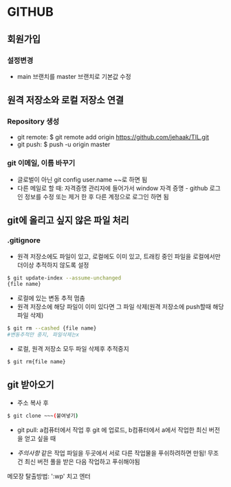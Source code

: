 # GITHUB

##  회원가입

### 설정변경

* main 브랜치를 master 브랜치로 기본값 수정

## 원격 저장소와 로컬 저장소 연결

### Repository 생성

* git remote: $ git remote add origin https://github.com/jehaak/TIL.git
* git push: $ push -u origin master



### git 이메일, 이름 바꾸기

* 글로벌이 아닌 git config user.name ~~로 하면 됨
* 다른 메일로 할 때: 자격증명 관리자에 들어가서 window 자격 증명 - github 로그인 정보를 수정 또는 제거 한 후 다른 계정으로 로그인 하면 됨



## git에 올리고 싶지 않은 파일 처리

### .gitignore 

* 원격 저장소에도 파일이 있고, 로컬에도 이미 있고, 트래킹 중인 파일을 로컬에서만 더이상 추적하지 않도록 설정

```bash
$ git update-index --assume-unchanged
{file name}
```

* 로컬에 있는 변동 추적 멈춤
* 원격 저장소에 해당 파일이 이미 있다면 그 파일 삭제(원격 저장소에 push할때 해당 파일 삭제)

```bash
$ git rm --cashed {file name}
#변동추적만 중지, 파일삭제는x
```

* 로컬, 원격 저장소 모두 파일 삭제후 추적중지

```bash
$ git rm{file name}
```



## git 받아오기

* 주소 복사 후

```bash
$ git clone ~~~(붙여넣기)
```

* git pull: a컴퓨터에서 작업 후 git 에 업로드, b컴퓨터에서 a에서 작업한 최신 버전을 얻고 싶을 때

* *주의사항*  같은 작업 파일을 두곳에서 서로 다른 작업물을 푸쉬하려하면 만됨! 무조건 최신 버전 풀을 받은 다음 작업하고 푸쉬해야됨

메모장 탈출방법:    ':wp' 치고 엔터
